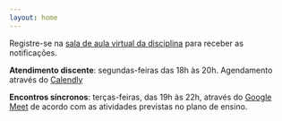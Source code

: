 ```yaml
---
layout: home
---
```


Registre-se na [sala de aula virtual da disciplina](https://new.edmodo.com/joincg/kxm92n) para receber as notificações.

**Atendimento discente**: segundas-feiras das 18h às 20h. Agendamento através do [Calendly](https://calendly.com/daniel-saad/atendimento-discente)

**Encontros síncronos**: terças-feiras, das 19h às 22h, através do [Google Meet](meet.google.com/bhu-sasz-pxw) de acordo com as atividades previstas no plano de ensino.